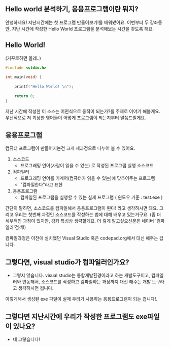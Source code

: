 ## Hello world 분석하기, 응용프로그램이란 뭐지?

안녕하세요! 지난시간에는 첫 프로그램 만들어보기!를 배워봤어요. 이번부터 두 강좌동안, 지난 시간에 작성한 Hello World 프로그램을 분석해보는 시간을 갖도록 해요.


## Hello World!

(거꾸로하면 올레..)

```C
#include <stdio.h> 
 
int main(void) {
    
    printf("Hello World! \n");
 
    return 0;
}
```

지난 시간에 작성한 이 소스는 어떤식으로 동작이 되는가?를 주제로 이야기 해볼게요. 우선적으로 저 괴상한 영어들이 어떻게 프로그램이 되는지부터 말씀드릴게요.


## 응용프로그램
컴퓨터 프로그램이 만들어지는건 크게 세과정으로 나누어 볼 수 있어요.

1. 소스코드
    - 프로그래밍 언어(사람이 읽을 수 있는) 로 작성된 프로그램 실행 소스코드
2. 컴파일러
    - 프로그래밍 언어를 기계어(컴퓨터가 읽을 수 있는)에 맞추어주는 프로그램
    - "컴파일한다"라고 표현
3. 응용프로그램
    - 컴파일된 프로그램을 실행할 수 있는 실제 프로그램 ( 윈도우 기준 : test.exe )

간단히 말하면, 소스코드를 컴파일해서 응용프로그램이 된다! 라고 생각하시면 돼요. 그리고 우리는 첫번째 과정인 소스코드를 작성하는 법에 대해 배우고 있는거구요. 
(좀 더 세부적인 과정이 있지만, 강좌 특성상 생략할게요. 더 깊게 알고싶으신분은 네이버 '컴파일러'검색!)

컴파일과정은 이전에 설치했던 Visual Studio 혹은 codepad.org에서 대신 해주는 겁니다.

## 그렇다면, visual studio가 컴파일러인가요? 
   - 그렇지 않습니다. visual studio는 통합개발환경이라고 하는 개발도구이고, 컴파일러와 연동해서, 소스코드를 작성하고 컴파일하는 과정까지 대신 해주는 개발 도구라고 생각하시면 됩니다.

이렇게해서 생성된 exe 파일이 실제 우리가 사용하는 응용프로그램이 되는 겁니다!.


## 그렇다면 지난시간에 우리가 작성한 프로그램도 exe파일이 있나요?
   - 네 그렇습니다!